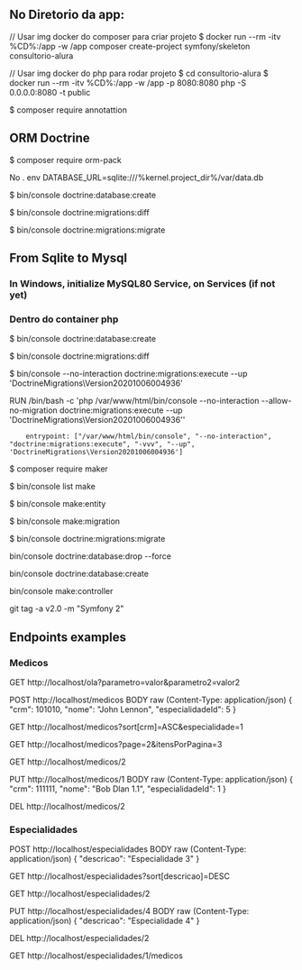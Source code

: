 ## No Diretorio da app:

// Usar img docker do composer para criar projeto
$ docker run --rm -itv %CD%:/app -w /app composer create-project symfony/skeleton consultorio-alura

// Usar img docker do php para rodar projeto
$ cd consultorio-alura
$ docker run --rm -itv %CD%:/app -w /app -p 8080:8080 php -S 0.0.0.0:8080 -t public

$ composer require annotattion

## ORM Doctrine
$ composer require orm-pack

No . env
DATABASE_URL=sqlite:///%kernel.project_dir%/var/data.db

$ bin/console doctrine:database:create

$ bin/console doctrine:migrations:diff

$ bin/console doctrine:migrations:migrate

## From Sqlite to Mysql

### In Windows, initialize MySQL80 Service, on Services (if not yet)

### Dentro do container php
$ bin/console doctrine:database:create

$ bin/console doctrine:migrations:diff

$ bin/console --no-interaction doctrine:migrations:execute --up 'DoctrineMigrations\Version20201006004936'

RUN /bin/bash -c 'php /var/www/html/bin/console --no-interaction --allow-no-migration doctrine:migrations:execute --up \'DoctrineMigrations\Version20201006004936\''

        entrypoint: ["/var/www/html/bin/console", "--no-interaction", "doctrine:migrations:execute", "-vvv", "--up", 'DoctrineMigrations\Version20201006004936']


$ composer require maker

$ bin/console list make

$ bin/console make:entity

$ bin/console make:migration

$ bin/console doctrine:migrations:migrate

bin/console doctrine:database:drop --force

bin/console doctrine:database:create

bin/console make:controller

git tag -a v2.0 -m "Symfony 2"


## Endpoints examples

### Medicos

GET http://localhost/ola?parametro=valor&parametro2=valor2

POST http://localhost/medicos
BODY raw (Content-Type: application/json)
{
    "crm": 101010,
    "nome": "John Lennon",
    "especialidadeId": 5
}

GET http://localhost/medicos?sort[crm]=ASC&especialidade=1

GET http://localhost/medicos?page=2&itensPorPagina=3

GET http://localhost/medicos/2

PUT http://localhost/medicos/1
BODY raw (Content-Type: application/json)
{
    "crm": 111111,
    "nome": "Bob Dlan 1.1",
    "especialidadeId": 1
}

DEL http://localhost/medicos/2

### Especialidades

POST http://localhost/especialidades
BODY raw (Content-Type: application/json)
{
    "descricao": "Especialidade 3"
}

GET http://localhost/especialidades?sort[descricao]=DESC

GET http://localhost/especialidades/2

PUT http://localhost/especialidades/4
BODY raw (Content-Type: application/json)
{
    "descricao": "Especialidade 4"
}

DEL http://localhost/especialidades/2

GET http://localhost/especialidades/1/medicos